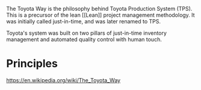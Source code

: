 The Toyota Way is the philosophy behind Toyota Production System (TPS). This is a precursor of the lean [[Lean]] project management methodology. It was initially called just-in-time, and was later renamed to TPS.

Toyota's system was built on two pillars of just-in-time inventory management and automated quality control with human touch.

# Principles
https://en.wikipedia.org/wiki/The_Toyota_Way